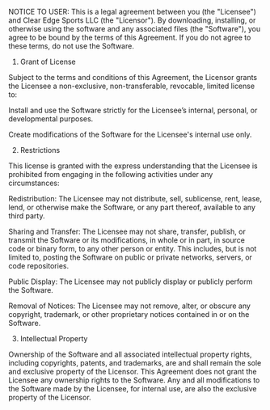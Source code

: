 NOTICE TO USER: This is a legal agreement between you (the "Licensee") and Clear Edge Sports LLC (the "Licensor"). By downloading, installing, or otherwise using the software and any associated files (the "Software"), you agree to be bound by the terms of this Agreement. If you do not agree to these terms, do not use the Software.

1. Grant of License

Subject to the terms and conditions of this Agreement, the Licensor grants the Licensee a non-exclusive, non-transferable, revocable, limited license to:

Install and use the Software strictly for the Licensee’s internal, personal, or developmental purposes.

Create modifications of the Software for the Licensee's internal use only.

2. Restrictions

This license is granted with the express understanding that the Licensee is prohibited from engaging in the following activities under any circumstances:

Redistribution: The Licensee may not distribute, sell, sublicense, rent, lease, lend, or otherwise make the Software, or any part thereof, available to any third party.

Sharing and Transfer: The Licensee may not share, transfer, publish, or transmit the Software or its modifications, in whole or in part, in source code or binary form, to any other person or entity. This includes, but is not limited to, posting the Software on public or private networks, servers, or code repositories.

Public Display: The Licensee may not publicly display or publicly perform the Software.

Removal of Notices: The Licensee may not remove, alter, or obscure any copyright, trademark, or other proprietary notices contained in or on the Software.

3. Intellectual Property

Ownership of the Software and all associated intellectual property rights, including copyrights, patents, and trademarks, are and shall remain the sole and exclusive property of the Licensor. This Agreement does not grant the Licensee any ownership rights to the Software. Any and all modifications to the Software made by the Licensee, for internal use, are also the exclusive property of the Licensor.

